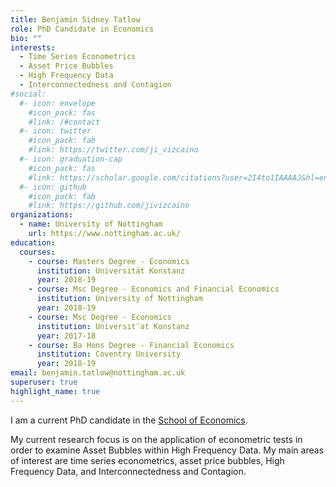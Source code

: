 ```yaml
---
title: Benjamin Sidney Tatlow
role: PhD Candidate in Economics
bio: ""
interests:
  - Time Series Econometrics
  - Asset Price Bubbles	
  - High Frequency Data
  - Interconnectedness and Contagion
#social:
  #- icon: envelope
    #icon_pack: fas
    #link: /#contact
  #- icon: twitter
    #icon_pack: fab
    #link: https://twitter.com/ji_vizcaino
  #- icon: graduation-cap
    #icon_pack: fas
    #link: https://scholar.google.com/citations?user=2I4to1IAAAAJ&hl=en
  #- icon: github
    #icon_pack: fab
    #link: https://github.com/jivizcaino
organizations:
  - name: University of Nottingham
    url: https://www.nottingham.ac.uk/
education:
  courses:
    - course: Masters Degree - Economics
      institution: Universität Konstanz
      year: 2018-19
    - course: Msc Degree - Economics and Financial Economics
      institution: University of Nottingham
      year: 2018-19
    - course: Msc Degree - Economics
      institution: Universit¨at Konstanz
      year: 2017-18
    - course: Ba Hons Degree - Financial Economics
      institution: Coventry University
      year: 2018-19
email: benjamin.tatlow@nottingham.ac.uk
superuser: true
highlight_name: true
---
```

I am a current PhD candidate in the [School of Economics](https://www.google.com/url?q=https%3A%2F%2Fwww.nottingham.ac.uk%2Feconomics%2F&sa=D&sntz=1&usg=AFQjCNHTauq0gxeDcjP1drYCxVNEfMsyLQ).

My current research focus is on the application of econometric tests in order to examine Asset Bubbles within High Frequency Data. My main areas of interest are time series econometrics, asset price bubbles, High Frequency Data, and Interconnectedness and Contagion.


